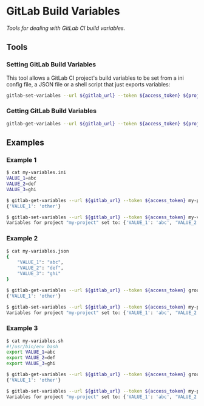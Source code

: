 # GitLab Build Variables
_Tools for dealing with GitLab CI build variables._


## Tools
### Setting GitLab Build Variables
This tool allows a GitLab CI project's build variables to be set from a ini config file, a JSON file or a shell script 
that just exports variables:
```bash
gitlab-set-variables --url ${gitlab_url} --token ${access_token} ${project} ${location_of_variables}
```

### Getting GitLab Build Variables
```bash
gitlab-get-variables --url ${gitlab_url} --token ${access_token} ${project}
```


## Examples
### Example 1
```bash
$ cat my-variables.ini
VALUE_1=abc
VALUE_2=def
VALUE_3=ghi

$ gitlab-get-variables --url ${gitlab_url} --token ${access_token} my-project
{'VALUE_1': 'other'}

$ gitlab-set-variables --url ${gitlab_url} --token ${access_token} my-variables.ini group/my-project
Variables for project "my-project" set to: {'VALUE_1': 'abc', 'VALUE_2': 'def', 'VALUE_3': 'ghi'}
```


### Example 2
```bash
$ cat my-variables.json
{
    "VALUE_1": "abc",
    "VALUE_2": "def",
    "VALUE_3": "ghi"
}

$ gitlab-get-variables --url ${gitlab_url} --token ${access_token} group/my-project
{'VALUE_1': 'other'}

$ gitlab-set-variables --url ${gitlab_url} --token ${access_token} my-project my-variables.json 
Variables for project "my-project" set to: {'VALUE_1': 'abc', 'VALUE_2': 'def', 'VALUE_3': 'ghi'}
```


### Example 3
```bash
$ cat my-variables.sh
#!/usr/bin/env bash
export VALUE_1=abc
export VALUE_2=def
export VALUE_3=ghi

$ gitlab-get-variables --url ${gitlab_url} --token ${access_token} group/my-project
{'VALUE_1': 'other'}

$ gitlab-set-variables --url ${gitlab_url} --token ${access_token} my-project my-variables.sh 
Variables for project "my-project" set to: {'VALUE_1': 'abc', 'VALUE_2': 'def', 'VALUE_3': 'ghi'}
```
